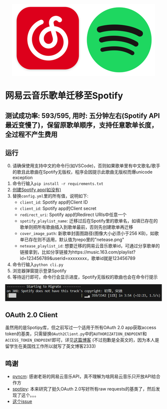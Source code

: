 <p align="center"><img src="cover.png" /></p>

# 网易云音乐歌单迁移至Spotify

## 测试成功率: 593/595, 用时: 五分钟左右(Spotify API最近变慢了)，保留原歌单顺序，支持任意歌单长度，全过程不产生费用

## 运行
0. 请确保使用支持中文的命令行(如VSCode)，否则如果歌单里有中文歌名/歌手的歌且此歌曲在Spotify无版权，程序会因提示此歌曲无版权而爆unicode exception
1. 命令行输入`pip install -r requirements.txt`
2. [创建Spotify app(如没有)](https://developer.spotify.com/documentation/web-api/concepts/apps)
3. 替换`config.yml`里的所有值，说明如下:
    - `client_id`: Spotify app的Client ID
    - `client_id`: Spotify app的Client secret
    - `redirect_uri`: Spotify app的Redirect URIs中任意一个
    - `spotify_playlist_name`: 迁移过后在Spotify里的歌单名，如填已存在的歌单则把所有歌曲插入到歌单最前，否则先创建歌单再迁移
    - `cover_image_path`: 新歌单封面图路径(图像大小必须小于256 KB)，如歌单已存在则不适用，默认值为repo里的"netease.png"
    - `netease_playlist_id`: 想要迁移的网易云音乐歌单id，可通过分享歌单的链接拿到，比如分享链接为https://music.163.com/playlist?id=123456789&userid=xxxxxxxx<span>，歌单id就是123456789</span>
4. 命令行输入`python cli.py`
5. 浏览器弹窗提示登录Spotify
6. 等待运行即可，命令行会显示进度，Spotify无版权的歌曲也会在命令行提示
<p align="center"><img src="progress_bar.png" /></p>

## OAuth 2.0 Client
虽然用的是Spotipy库，但之前写过一个适用于所有OAuth 2.0 app获取access token的基类，只需替换`OAuth2Client.py`中的`AUTHORIZATION_ENDPOINT`和`ACCESS_TOKEN_ENDPOINT`即可，详见[这篇博客](https://muyangye.github.io/2023/05/10/Netease-to-Spotify/) (不过抱歉是全英文的，因为本人是留学生在美国找工作所以就写了英文博客2333)

## 鸣谢
- [pyncm](https://github.com/mos9527/pyncm): 感谢老哥的网易云音乐API，真不理解为啥网易云音乐只开放API给合作方
- [spotipy](https://github.com/spotipy-dev/spotipy): 本来研究了挺久OAuth 2.0写好所有raw requests的基类了，然后发现了这个。。。
- [这个issue](https://github.com/Binaryify/NeteaseCloudMusicApi/issues/1121#issuecomment-774438040)
